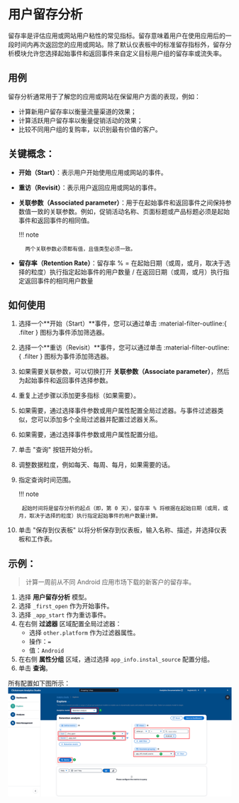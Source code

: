 # 用户留存分析

留存率是评估应用或网站用户粘性的常见指标。留存意味着用户在使用应用后的一段时间内再次返回您的应用或网站。除了默认仪表板中的标准留存指标外，留存分析模块允许您选择起始事件和返回事件来自定义目标用户组的留存率或流失率。

## 用例
留存分析通常用于了解您的应用或网站在保留用户方面的表现，例如：

- 计算新用户留存率以衡量流量渠道的效果；
- 计算活跃用户留存率以衡量促销活动的效果；
- 比较不同用户组的复购率，以识别最有价值的客户。

## 关键概念：
- **开始（Start）**：表示用户开始使用应用或网站的事件。
- **重访（Revisit）**：表示用户返回应用或网站的事件。
- **关联参数（Associated parameter）**：用于在起始事件和返回事件之间保持参数值一致的关联参数。例如，促销活动名称、页面标题或产品标题必须是起始事件和返回事件的相同值。

    !!! note

        两个关联参数必须都有值，且值类型必须一致。

- **留存率（Retention Rate）**：留存率 % = 在起始日期（或周，或月，取决于选择的粒度）执行指定起始事件的用户数量 / 在返回日期（或周，或月）执行指定返回事件的相同用户数量

## 如何使用

1. 选择一个**开始（Start）**事件，您可以通过单击 :material-filter-outline:{ .filter } 图标为事件添加筛选器。
2. 选择一个**重访（Revisit）**事件，您可以通过单击 :material-filter-outline:{ .filter } 图标为事件添加筛选器。
3. 如果需要关联参数，可以切换打开 **关联参数（Associate parameter）**，然后为起始事件和返回事件选择参数。
4. 重复上述步骤以添加更多指标（如果需要）。
5. 如果需要，通过选择事件参数或用户属性配置全局过滤器。与事件过滤器类似，您可以添加多个全局过滤器并配置过滤器关系。
6. 如果需要，通过选择事件参数或用户属性配置分组。
7. 单击 "查询" 按钮开始分析。
8. 调整数据粒度，例如每天、每周、每月，如果需要的话。
9. 指定查询时间范围。

    !!! note

        起始时间将是留存分析的起点（即，第 0 天），留存率 % 将根据在起始日期（或周，或月，取决于选择的粒度）执行指定起始事件的用户数量计算。

10. 单击 "保存到仪表板" 以将分析保存到仪表板，输入名称、描述，并选择仪表板和工作表。

## 示例：

> 计算一周前从不同 Android 应用市场下载的新客户的留存率。

1. 选择 **用户留存分析** 模型。
2. 选择 `_first_open` 作为开始事件。
3. 选择 `_app_start` 作为重访事件。
4. 在右侧 **过滤器** 区域配置全局过滤器：
    - 选择 `other.platform` 作为过滤器属性。
    - 操作：`=`
    - 值：`Android`
5. 在右侧 **属性分组** 区域，通过选择 `app_info.instal_source` 配置分组。
6. 单击 **查询**。

所有配置如下图所示：
![explore-funnel](../../images/analytics/explore/explore-retention-en.png)



